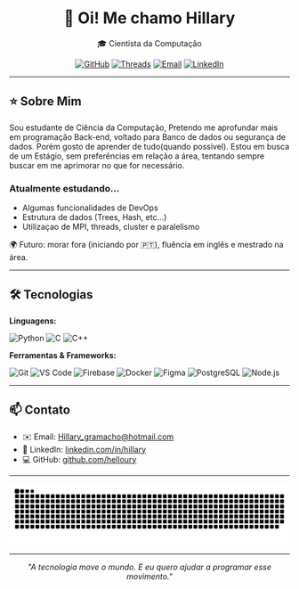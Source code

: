 <h1 align="center">👋 Oi! Me chamo Hillary</h1>

<p align="center">
  🎓 Cientista da Computação 
</p>

<p align="center">
  <a href="https://github.com/helloury/"><img src="https://img.shields.io/github/followers/helloury?label=GitHub&style=social" alt="GitHub" /></a>
  <a href="https://www.threads.net/"><img src="https://img.shields.io/badge/Threads-000000?style=flat-square&logo=threads&logoColor=white" alt="Threads" /></a>
  <a href="mailto:Hillary_gramacho@hotmail.com"><img src="https://img.shields.io/badge/Email-red?style=flat-square&logo=gmail" alt="Email" /></a>
  <a href="https://linkedin.com/in/hillary-gramacho-7380b21a7/"><img src="https://img.shields.io/badge/Linkedin-blue?style=flat-square&logo=linkedin" alt="LinkedIn" /></a>
  
</p>

---

## ⭐ Sobre Mim

Sou estudante de Ciência da Computação, Pretendo me aprofundar mais em programação Back-end, voltado para Banco de dados ou segurança de dados. Porém gosto de aprender de tudo(quando possivel). Estou em busca de um Estágio, sem preferências em relação a área, tentando sempre buscar em me aprimorar no que for necessário.
### Atualmente estudando...
- Algumas funcionalidades de DevOps
- Estrutura de dados (Trees, Hash, etc...)
- Utilizaçao de MPI, threads, cluster e paralelismo

🌍 Futuro: morar fora (iniciando por 🇵🇹), fluência em inglês e mestrado na área.

---

## 🛠️ Tecnologias

**Linguagens:**

![Python](https://img.shields.io/badge/Python-708238?style=for-the-badge&logo=python&logoColor=white) 
![C](https://img.shields.io/badge/C-001f4d?style=for-the-badge&logo=c&logoColor=white)
![C++](https://img.shields.io/badge/C++-66ccff?style=for-the-badge&logo=c%2B%2B&logoColor=white)

**Ferramentas & Frameworks:**

![Git](https://img.shields.io/badge/Git-F05032?style=for-the-badge&logo=git&logoColor=white)
![VS Code](https://img.shields.io/badge/VS%20Code-007ACC?style=for-the-badge&logo=visual-studio-code&logoColor=white)
![Firebase](https://img.shields.io/badge/Firebase-FFCA28?style=for-the-badge&logo=firebase&logoColor=black)
![Docker](https://img.shields.io/badge/Docker-2496ED?style=for-the-badge&logo=docker&logoColor=white)
![Figma](https://img.shields.io/badge/Figma-F24E1E?style=for-the-badge&logo=figma&logoColor=white)
![PostgreSQL](https://img.shields.io/badge/PostgreSQL-336791?style=for-the-badge&logo=postgresql&logoColor=white)
![Node.js](https://img.shields.io/badge/Node.js-339933?style=for-the-badge&logo=nodedotjs&logoColor=white)

---

## 📫 Contato

- ✉️ Email: [Hillary_gramacho@hotmail.com](mailto:Hillary_gramacho@hotmail.com)  
- 💼 LinkedIn: [linkedin.com/in/hillary](https://linkedin.com/in/hillary-gramacho-7380b21a7/)  
- 💻 GitHub: [github.com/helloury](https://github.com/helloury)

---

<picture>
  <source
    media="(prefers-color-scheme: dark)"
    srcset="https://raw.githubusercontent.com/platane/snk/output/github-contribution-grid-snake-dark.svg"
  />
  <source
    media="(prefers-color-scheme: light)"
    srcset="https://raw.githubusercontent.com/platane/snk/output/github-contribution-grid-snake.svg"
  />
  <img
    alt="github contribution grid snake animation"
    src="https://raw.githubusercontent.com/platane/snk/output/github-contribution-grid-snake.svg"
  />
</picture>

---
<p align="center"><i>"A tecnologia move o mundo. E eu quero ajudar a programar esse movimento."</i></p>

